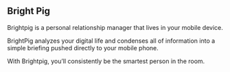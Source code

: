 ## Bright Pig

Brightpig is a personal relationship manager that lives in your mobile device.

BrightPig analyzes your digital life and condenses all of information into a simple briefing pushed directly to your mobile phone. 

With Brightpig, you’ll consistently be the smartest person in the room.
